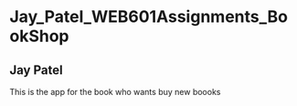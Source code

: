 # Jay_Patel_WEB601Assignments_BookShop
## Jay Patel

This is the app for the book who wants buy new boooks 